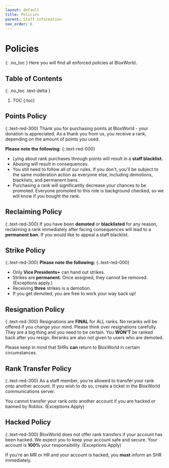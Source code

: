 ```yaml
---
layout: default
title: Policies
parent: Staff Information
nav_order: 6
---
```

# Policies
{: .no_toc }
Here you will find all enforced policies at BloxWorld. 

## Table of Contents
{: .no_toc .text-delta }

1. TOC
{:toc}

## Points Policy
{:.text-red-300}
Thank you for purchasing points at BloxWorld - your donation is appreciated. As a thank you from us, you receive a rank, depending on the amount of points you used. 

**Please note the following:**
{:.text-red-000}
* Lying about rank purchases through points will result in a **staff blacklist.** 
* Abusing will result in consequences. 
* You still need to follow all of our rules. If you don't, you'll be subject to the same moderation action as everyone else, including demotions, blacklists, and permanent bans.
* Purchasing a rank will significantly decrease your chances to be promoted. Everyone promoted to this role is background checked, so we will know if you bought the rank.

## Reclaiming Policy
{:.text-red-300}
If you have been **demoted** or **blacklisted** for any reason, reclaiming a rank immediately after facing consequences will lead to a **permanent ban.** If you would like to appeal a staff blacklist.

## Strike Policy
{:.text-red-300}
**Please note the following:**
{:.text-red-000}
* Only **Vice Presidents+** can hand out strikes. 
* Strikes are **permanent.** Once assigned, they cannot be removed. (Exceptions apply.)
* Receiving **three** strikes is a demotion. 
* If you get demoted, you are free to work your way back up! 

## Resignation Policy
{:.text-red-300}
Resignations are **FINAL** for ALL ranks. No reranks will be offered if you change your mind. Please think over resignations carefully. They are a big thing and you need to be certain. You **WON'T** be ranked back after you resign. Reranks are also not given to users who are demoted. 

Please keep in mind that SHRs **can** return to BloxWorld in certain circumstances.

## Rank Transfer Policy 
{:.text-red-300}
As a staff member, you're allowed to transfer your rank onto another account. If you wish to do so, create a ticket in the BloxWorld communications server. 

You cannot transfer your rank onto another account if you are hacked or banned by Roblox. (Exceptions Apply)

## Hacked Policy 
{:.text-red-300}
BloxWorld does not offer rank transfers if your account has been hacked. We expect you to keep your account safe and secure. Your account is **100%** your responsibility. (Exceptions Apply)

If you're an MR or HR and your account is hacked, you **must** inform an SHR immediately.
